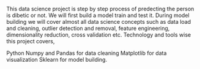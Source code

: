 This data science project is step by step process of predecting the person is dibetic or not. We will first build a model train and test it. During model building we will cover almost all data science concepts such as data load and cleaning, outlier detection and removal, feature engineering, dimensionality reduction, cross validation etc. Technology and tools wise this project covers,

Python Numpy and Pandas for data cleaning Matplotlib for data visualization Sklearn for model building.
